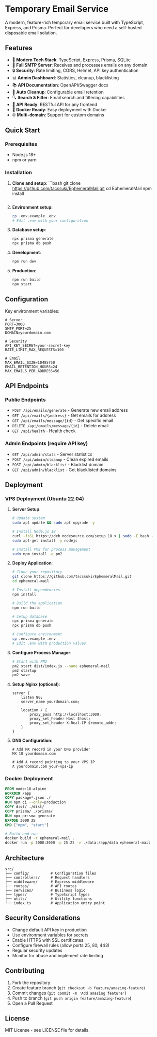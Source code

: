 # Temporary Email Service

A modern, feature-rich temporary email service built with TypeScript, Express, and Prisma. Perfect for developers who need a self-hosted disposable email solution.

## Features

- 🚀 **Modern Tech Stack**: TypeScript, Express, Prisma, SQLite
- 📧 **Full SMTP Server**: Receives and processes emails on any domain
- 🔒 **Security**: Rate limiting, CORS, Helmet, API key authentication
- 📊 **Admin Dashboard**: Statistics, cleanup, blacklisting
- 📚 **API Documentation**: OpenAPI/Swagger docs
- 🧹 **Auto Cleanup**: Configurable email retention
- 🔍 **Search & Filter**: Email search and filtering capabilities
- 📱 **API Ready**: RESTful API for any frontend
- 🐳 **Docker Ready**: Easy deployment with Docker
- 🌐 **Multi-domain**: Support for custom domains

## Quick Start

### Prerequisites

- Node.js 18+ 
- npm or yarn

### Installation

1. **Clone and setup**:   ```bash
   git clone https://github.com/tacssuki/EphemeralMail.git
   cd EphemeralMail
   npm install
   ```

2. **Environment setup**:
   ```bash
   cp .env.example .env
   # Edit .env with your configuration
   ```

3. **Database setup**:
   ```bash
   npx prisma generate
   npx prisma db push
   ```

4. **Development**:
   ```bash
   npm run dev
   ```

5. **Production**:
   ```bash
   npm run build
   npm start
   ```

## Configuration

Key environment variables:

```env
# Server
PORT=3000
SMTP_PORT=25
DOMAIN=yourdomain.com

# Security
API_KEY_SECRET=your-secret-key
RATE_LIMIT_MAX_REQUESTS=100

# Email
MAX_EMAIL_SIZE=10485760
EMAIL_RETENTION_HOURS=24
MAX_EMAILS_PER_ADDRESS=50
```

## API Endpoints

### Public Endpoints

- `POST /api/emails/generate` - Generate new email address
- `GET /api/emails/{address}` - Get emails for address
- `GET /api/emails/message/{id}` - Get specific email
- `DELETE /api/emails/message/{id}` - Delete email
- `GET /api/health` - Health check

### Admin Endpoints (require API key)

- `GET /api/admin/stats` - Server statistics
- `POST /api/admin/cleanup` - Clean expired emails
- `POST /api/admin/blacklist` - Blacklist domain
- `GET /api/admin/blacklist` - Get blacklisted domains

## Deployment

### VPS Deployment (Ubuntu 22.04)

1. **Server Setup**:
   ```bash
   # Update system
   sudo apt update && sudo apt upgrade -y
   
   # Install Node.js 18
   curl -fsSL https://deb.nodesource.com/setup_18.x | sudo -E bash -
   sudo apt-get install -y nodejs
   
   # Install PM2 for process management
   sudo npm install -g pm2
   ```

2. **Deploy Application**:
   ```bash
   # Clone your repository
   git clone https://github.com/tacssuki/EphemeralMail.git
   cd ephemeral-mail
   
   # Install dependencies
   npm install
   
   # Build the application
   npm run build
   
   # Setup database
   npx prisma generate
   npx prisma db push
   
   # Configure environment
   cp .env.example .env
   # Edit .env with production values
   ```

3. **Configure Process Manager**:
   ```bash
   # Start with PM2
   pm2 start dist/index.js --name ephemeral-mail
   pm2 startup
   pm2 save
   ```

4. **Setup Nginx (optional)**:
   ```nginx
   server {
       listen 80;
       server_name yourdomain.com;
       
       location / {
           proxy_pass http://localhost:3000;
           proxy_set_header Host $host;
           proxy_set_header X-Real-IP $remote_addr;
       }
   }
   ```

5. **DNS Configuration**:
   ```
   # Add MX record in your DNS provider
   MX 10 yourdomain.com
   
   # Add A record pointing to your VPS IP
   A yourdomain.com your-vps-ip
   ```

### Docker Deployment

```dockerfile
FROM node:18-alpine
WORKDIR /app
COPY package*.json ./
RUN npm ci --only=production
COPY dist/ ./dist/
COPY prisma/ ./prisma/
RUN npx prisma generate
EXPOSE 3000 25
CMD ["npm", "start"]
```

```bash
# Build and run
docker build -t ephemeral-mail .
docker run -p 3000:3000 -p 25:25 -v ./data:/app/data ephemeral-mail
```

## Architecture

```
src/
├── config/          # Configuration files
├── controllers/     # Request handlers
├── middleware/      # Express middleware
├── routes/          # API routes
├── services/        # Business logic
├── types/           # TypeScript types
├── utils/           # Utility functions
└── index.ts         # Application entry point
```

## Security Considerations

- Change default API key in production
- Use environment variables for secrets
- Enable HTTPS with SSL certificates
- Configure firewall rules (allow ports 25, 80, 443)
- Regular security updates
- Monitor for abuse and implement rate limiting

## Contributing

1. Fork the repository
2. Create feature branch (`git checkout -b feature/amazing-feature`)
3. Commit changes (`git commit -m 'Add amazing feature'`)
4. Push to branch (`git push origin feature/amazing-feature`)
5. Open a Pull Request

## License

MIT License - see LICENSE file for details.
